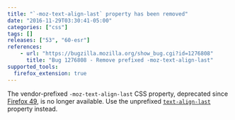 ```yaml
---
title: "`-moz-text-align-last` property has been removed"
date: "2016-11-29T03:30:41-05:00"
categories: ["css"]
tags: []
releases: ["53", "60-esr"]
references:
    - url: "https://bugzilla.mozilla.org/show_bug.cgi?id=1276808"
      title: "Bug 1276808 - Remove prefixed -moz-text-align-last"
supported_tools:
  firefox_extension: true
---
```

The vendor-prefixed `-moz-text-align-last` CSS property, deprecated since [Firefox 49](https://www.fxsitecompat.dev/en-CA/docs/2016/text-align-last-has-been-unprefixed/), is no longer available. Use the unprefixed [`text-align-last`](https://developer.mozilla.org/docs/Web/CSS/text-align-last) property instead.
